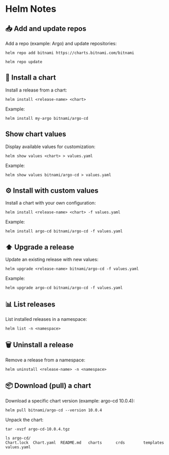 # Helm Notes

## 📥 Add and update repos
Add a repo (example: Argo) and update repositories:
```
helm repo add bitnami https://charts.bitnami.com/bitnami

helm repo update
```

## 🚀 Install a chart
Install a release from a chart:
```
helm install <release-name> <chart>
```

Example:
```
helm install my-argo bitnami/argo-cd
```

## Show chart values
Display available values for customization:
```
helm show values <chart> > values.yaml
```

Example:
```
helm show values bitnami/argo-cd > values.yaml
```

## ⚙️ Install with custom values
Install a chart with your own configuration:
```
helm install <release-name> <chart> -f values.yaml
```

Example:
```
helm install argo-cd bitnami/argo-cd -f values.yaml
```

## ⬆️ Upgrade a release

Update an existing release with new values:
```
helm upgrade <release-name> bitnami/argo-cd -f values.yaml
```

Example:
```
helm upgrade argo-cd bitnami/argo-cd -f values.yaml
```

## 📊 List releases
List installed releases in a namespace:

```
helm list -n <namespace>
```

## 🗑 Uninstall a release
Remove a release from a namespace:
```
helm uninstall <release-name> -n <namespace>
```

## 📦 Download (pull) a chart
Download a specific chart version (example: argo-cd 10.0.4):
```
helm pull bitnami/argo-cd --version 10.0.4
```

Unpack the chart:
```
tar -xvzf argo-cd-10.0.4.tgz
```

```
ls argo-cd/
Chart.lock	Chart.yaml	README.md	charts		crds		templates	values.yaml
```